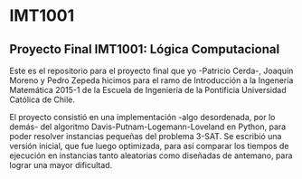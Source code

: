 # IMT1001
## Proyecto Final IMT1001: Lógica Computacional

Este es el repositorio para el proyecto final que yo -Patricio Cerda-, Joaquín Moreno y Pedro Zepeda hicimos para el ramo de Introducción a la Ingenería Matemática 2015-1 de la Escuela de Ingeniería de la Pontificia Universidad Católica de Chile.

El proyecto consistió en una implementación -algo desordenada, por lo demás- del algoritmo Davis-Putnam-Logemann-Loveland en Python, para poder resolver instancias pequeñas del problema 3-SAT. Se escribió una versión inicial, que fue luego optimizada, para así comparar los tiempos de ejecución en instancias tanto aleatorias como diseñadas de antemano, para lograr una mayor dificultad. 
